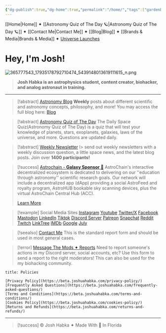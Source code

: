 ```yaml
---
{"dg-publish":true,"dg-home":true,"permalink":"/home/","tags":["gardenEntry"],"dgPassFrontmatter":true,"noteIcon":"","created":"","updated":""}
---
```



<div class="transclusion internal-embed is-loaded"><div class="markdown-embed">



[[Home\|Home]] ✦ [[Astronomy Quiz of The Day 🪐\|Astronomy Quiz of The Day 🪐]] ✦ [[Contact Me\|Contact Me]] ✦ [[Blog\|Blog]] ✦ [[Brands & Media\|Brands & Media]] ✦ [Universe Launches](https://stardashusa.com/)


</div></div>

# Hey, I'm Josh!

![365777543_17935178792710474_5439148013619111615_n.png](/img/user/365777543_17935178792710474_5439148013619111615_n.png)

> **Josh Habka is an astrophysics student, content creator, biohacker, and analog astronaut in training.**

----
> [!abstract] [Astronomy Blog](https://beta.joshuahabka.com/blog/)
> **Weekly** posts about different scientific and astronomy concepts, philosophy, and more! You may access the full blog here: [Blog](https://beta.joshuahabka.com/blog/)
> 

> [!abstract] [Astronomy Quiz of The Day](https://beta.joshuahabka.com/astronomy-quiz-of-the-day/)
> The Daily Space Quiz(Astronomy Quiz of The Day) is a quiz that will test your knowledge of planets, stars, exoplanets, galaxies, laws of the universe, and more. Questions are updated daily.
> 

>[!abstract] [Weekly Newsletter](https://beta.joshuahabka.com/newsletter/)
I> send out weekly newsletters with a weekly discussion question, a little space news, and the latest blog posts. Join over **1400 participants!**

> [!success] [Astrochain - **Galaxy Sponsor** 🌌](https://astrochain.io)
> AstroChain's interactive decentralized ecosystem is dedicated to delivering on our ''education through astronomy'' scientific research goals. Our network will include a decentralized app (dApp) providing a social AstroFeed and royalty program, AstroHUB bookable sky scanning devices, plus the virtual AstroChain Central Hub (ACC).
> 
> [Learn More](https://astrochain.io)

> [!example] Social Media Sites
> [Instagram](https://instagram.com/realjoshuniverse)
> [Youtube](https://youtube.com/@joshhabka)
> [Twitter/X](https://twitter.com/joshhabka)
> [Facebook](https://www.facebook.com/realjoshhabka)
> [Mastodon](https://science.social/@admin)
> [LinkedIn](https://www.linkedin.com/in/joshhabka)
> [Tiktok](https://tiktok.com/@realjoshuniverse)
> [Discord Server](https://discord.gg/josh)
> [Patreon](https://www.patreon.com/joshhabka)
> [Snapchat](https://t.snapchat.com/yk0fVQux)
> [Reddit](https://www.reddit.com/user/RealJoshUniverse)
> [Twitch](https://www.twitch.tv/joshhabka)
> [LinkTree](https://linktr.ee/joshhabka)
> [IMDb](https://www.imdb.com/name/nm13786262/)
> [Google](https://www.google.com/search?kgmid=/g/11tfksxxlq#ip=1)
> [July](https://july.bio/joshhabka)

> [!seealso] [Contact Me](https://beta.joshuahabka.com/contact-me/)
> This is the standard report form and should be used in most general cases.

>[!error] [Message The Mods ✦ Reports](https://beta.joshuahabka.com/moderator-report-form/)
>Need to report someone's actions in my Discord server, social accounts, etc? Use this form to send a report to the right moderators! This can also be used for the my biohacking community.

```ad-abstract
title: Policies

[Privacy Policy](https://beta.joshuahabka.com/privacy-policy/)
[Frequently Asked Questions](https://beta.joshuahabka.com/frequently-asked-questions/)
[Terms and Conditions](https://beta.joshuahabka.com/terms-and-conditions/)
[Cookies Policy](https://beta.joshuahabka.com/cookies-policy/)
[Returns and Refunds](https://beta.joshuahabka.com/returns-and-refunds/)

```

-----
> [!success] © Josh Habka ✦ Made With 💛 In Florida

